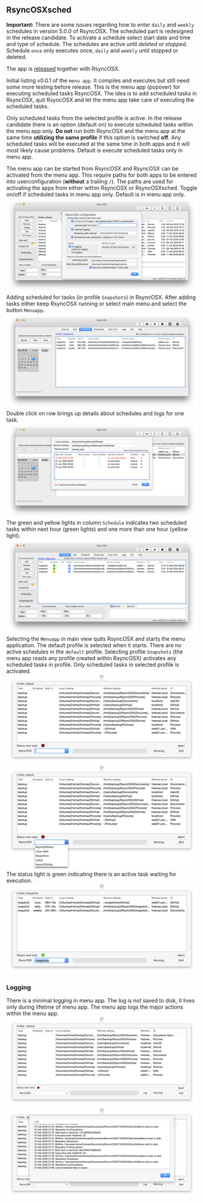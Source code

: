 ## RsyncOSXsched

**Important:** There are some issues regarding how to enter `daily` and `weekly` schedules in version 5.0.0 of RsyncOSX. The scheduled part is redesigned in the release candidate. To activate a schedule select start date and time and type of schedule. The schedules are active until *deleted* or *stopped*. Schedule `once` only executes once, `daily` and `weekly` until stopped or deleted.

The app is [released](https://github.com/rsyncOSX/RsyncOSX/releases) together with RsyncOSX.

Initial listing v0.0.1 of the `menu app`. It compiles and executes but still need some more testing before release. This is the menu app (popover) for executing scheduled tasks RsyncOSX. The idea is to add scheduled tasks in RsyncOSX, quit RsyncOSX and let the menu app take care of executing the scheduled tasks.

Only scheduled tasks from the selected profile is active. In the release candidate there is an option (default on) to execute scheduled tasks within the menu app only. **Do not** run both RsyncOSX and the menu app at the same time **utilizing the same profile** if this option is switched **off**. Any scheduled tasks will be executed at the same time in both apps and it will most likely cause problems. Default is execute scheduled tasks only in menu app.

The menu app can be started from RsyncOSX and RsyncOSX can be activated from the menu app. This require paths for both apps to be entered into userconfiguration (**without** a trailing `/`).  The paths are used for activating the apps from either within RsyncOSX or RsyncOSXsched. Toggle on/off if scheduled tasks in menu app only. Default is in menu app only.
![](screenshots/sched0.png)
Adding scheduled for tasks (in profile `Snapshots`) in RsyncOSX. After adding tasks either keep RsyncOSX running or select main menu and select the button `Menuapp`.
![](screenshots/sched1.png)
Double click on row brings up details about schedules and logs for one task.
![](screenshots/sched3.png)
The green and yellow lights in column `Schedule` indicates two scheduled tasks within next hour (green lights) and one more than one hour (yellow light).
![](screenshots/sched2.png)
Selecting the `Menuapp` in main view quits RsyncOSX and starts the menu application. The default profile is selected when it starts. There are no active schedules in the `default` profile. Selecting profile `Snapshots` (the menu app reads any profile created within RsyncOSX) activates any scheduled tasks in profile. Only scheduled tasks in selected profile is activated.
![](screenshots/sched4.png)
![](screenshots/sched5.png)
The status light is green indicating there is an active task waiting for execution.
![](screenshots/sched6.png)

### Logging

There is a minimal logging in menu app. The log is not saved to disk, it lives only during lifetime of menu app. The menu app logs the major actions within the menu app.
![](screenshots/log1.png)
![](screenshots/log2.png)
